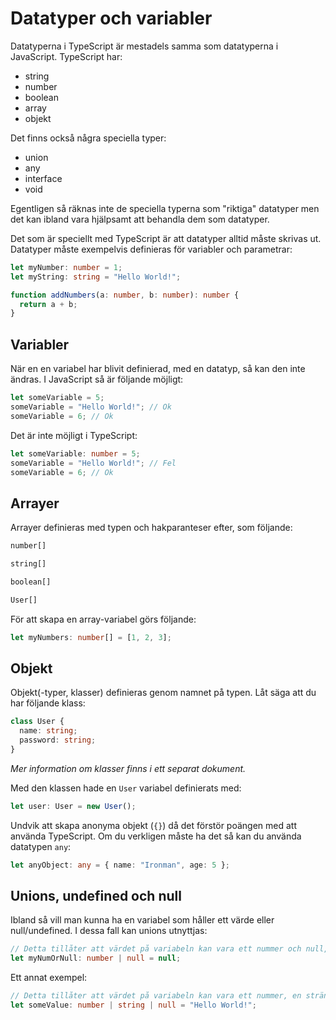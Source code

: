 # Datatyper och variabler

Datatyperna i TypeScript är mestadels samma som datatyperna i JavaScript. TypeScript har:

- string
- number
- boolean
- array
- objekt

Det finns också några speciella typer:

- union
- any
- interface
- void

Egentligen så räknas inte de speciella typerna som "riktiga" datatyper men det kan ibland vara hjälpsamt att behandla dem som datatyper.

Det som är speciellt med TypeScript är att datatyper alltid måste skrivas ut. Datatyper måste exempelvis definieras för variabler och parametrar:

```typescript
let myNumber: number = 1;
let myString: string = "Hello World!";

function addNumbers(a: number, b: number): number {
  return a + b;
}
```

## Variabler

När en en variabel har blivit definierad, med en datatyp, så kan den inte ändras. I JavaScript så är följande möjligt:

```javascript
let someVariable = 5;
someVariable = "Hello World!"; // Ok
someVariable = 6; // Ok
```

Det är inte möjligt i TypeScript:

```typescript
let someVariable: number = 5;
someVariable = "Hello World!"; // Fel
someVariable = 6; // Ok
```

## Arrayer

Arrayer definieras med typen och hakparanteser efter, som följande:

```typescript
number[]

string[]

boolean[]

User[]
```

För att skapa en array-variabel görs följande:

```typescript
let myNumbers: number[] = [1, 2, 3];
```

## Objekt

Objekt(-typer, klasser) definieras genom namnet på typen. Låt säga att du har följande klass:

```typescript
class User {
  name: string;
  password: string;
}
```

_Mer information om klasser finns i ett separat dokument._

Med den klassen hade en `User` variabel definierats med:

```typescript
let user: User = new User();
```

Undvik att skapa anonyma objekt (`{}`) då det förstör poängen med att använda TypeScript. Om du verkligen måste ha det så kan du använda datatypen `any`:

```typescript
let anyObject: any = { name: "Ironman", age: 5 };
```

## Unions, undefined och null

Ibland så vill man kunna ha en variabel som håller ett värde eller null/undefined. I dessa fall kan unions utnyttjas:

```typescript
// Detta tillåter att värdet på variabeln kan vara ett nummer och null, dock inte båda samtidigt.
let myNumOrNull: number | null = null;
```

Ett annat exempel:

```typescript
// Detta tillåter att värdet på variabeln kan vara ett nummer, en sträng och null, dock inte alla samtidigt.
let someValue: number | string | null = "Hello World!";
```
